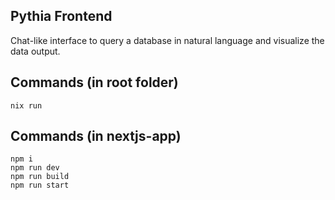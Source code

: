 ## Pythia Frontend

Chat-like interface to query a database in natural language and visualize the data output.

## Commands (in root folder)

```
nix run
```

## Commands (in nextjs-app)

```
npm i
npm run dev
npm run build
npm run start
```
